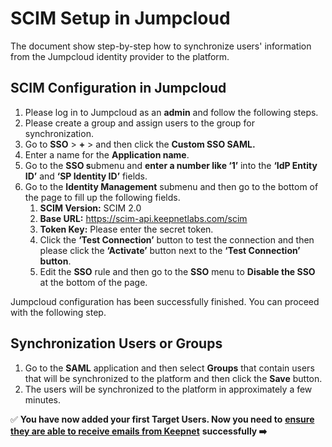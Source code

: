 # SCIM Setup in Jumpcloud

The document show step-by-step how to synchronize users' information from the Jumpcloud identity provider to the platform.

## **SCIM Configuration in Jumpcloud**

1. Please log in to Jumpcloud as an **admin** and follow the following steps.
2. Please create a group and assign users to the group for synchronization.
3. Go to **SSO** > **+** > and then click the **Custom SSO SAML.**
4. Enter a name for the **Application name**.
5. Go to the **SSO s**ubmenu and **enter a number like ‘1’** into the **‘IdP Entity ID’** and **‘SP Identity ID’** fields.
6. Go to the **Identity Management** submenu and then go to the bottom of the page to fill up the following fields.
   1. **SCIM Version:** SCIM 2.0&#x20;
   2. **Base URL:** https://scim-api.keepnetlabs.com/scim
   3. **Token Key:** Please enter the secret token.&#x20;
   4. Click the **‘Test Connection’** button to test the connection and then please click the **‘Activate’** button next to the **‘Test Connection’ button**.&#x20;
   5. Edit the **SSO** rule and then go to the **SSO** menu to **Disable the SSO** at the bottom of the page.

Jumpcloud configuration has been successfully finished. You can proceed with the following step.

## **Synchronization Users or Groups**

1. Go to the **SAML** application and then select **Groups** that contain users that will be synchronized to the platform and then click the **Save** button.
2. The users will be synchronized to the platform in approximately a few minutes.

✅ **You have now added your first Target Users. Now you need to** [**ensure they are able to receive emails from Keepnet**](../../3.-email-deliverability/) **successfully ➡️**
